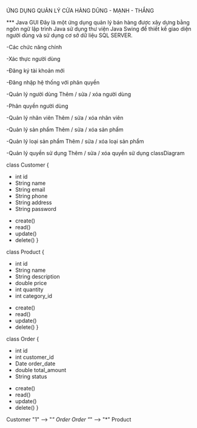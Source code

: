 ỨNG DỤNG QUẢN LÝ CỬA HÀNG DŨNG - MẠNH - THẮNG

*** Java GUI Đây là một ứng dụng quản lý bán hàng được xây dựng bằng ngôn ngữ lập trình Java sử dụng thư viện Java Swing để thiết kế giao diện người dùng và sử dụng cơ sở dữ liệu SQL SERVER.



-Các chức năng chính

-Xác thực người dùng

-Đăng ký tài khoản mới

-Đăng nhập hệ thống với phân quyền

-Quản lý người dùng Thêm / sửa / xóa người dùng

-Phân quyền người dùng 

-Quản lý nhân viên Thêm / sửa / xóa nhân viên 

-Quản lý sản phẩm Thêm / sửa / xóa sản phẩm

-Quản lý loại sản phẩm Thêm / sửa / xóa loại sản phẩm 

-Quản lý quyền sử dụng Thêm / sửa / xóa quyền sử dụng
classDiagram


class Customer {
- int id
- String name
- String email
- String phone
- String address
- String password
+ create()
+ read()
+ update()
+ delete()
}

class Product {
- int id
- String name
- String description
- double price
- int quantity
- int category_id
+ create()
+ read()
+ update()
+ delete()
}

class Order {
- int id
- int customer_id
- Date order_date
- double total_amount
- String status
+ create()
+ read()
+ update()
+ delete()
}

Customer "1" --> "*" Order
Order "*" --> "*" Product
